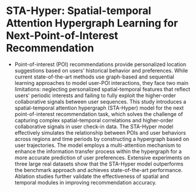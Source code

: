 # STA-Hyper: Spatial-temporal Attention Hypergraph Learning for Next-Point-of-Interest Recommendation

* Point-of-interest (POI) recommendations provide personalized location suggestions based on users' historical behavior and preferences. While current state-of-the-art methods use graph-based and sequential learning approaches to model user-POI interactions, they face two main limitations: neglecting personalized spatial-temporal features that reflect users' periodic interests and failing to fully exploit the higher-order collaborative signals between user sequences. This study introduces a spatial-temporal attention hypergraph (STA-Hyper) model for the next point-of-interest recommendation task, which solves the challenge of capturing complex spatial-temporal correlations and higher-order collaborative signals in user check-in data. The STA-Hyper model effectively simulates the relationship between POIs and user behaviors across regions and time periods by constructing a hypergraph based on user trajectories. The model employs a multi-attention mechanism to enhance the information transfer process within the hypergraph for a more accurate prediction of user preferences. Extensive experiments on three large real datasets show that the STA-Hyper model outperforms the benchmark approach and achieves state-of-the-art performance. Ablation studies further validate the effectiveness of spatial and temporal modules in improving recommendation accuracy.  
